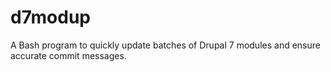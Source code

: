 # d7modup
A Bash program to quickly update batches of Drupal 7 modules and ensure accurate commit messages.

